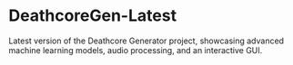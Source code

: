 # DeathcoreGen-Latest
Latest version of the Deathcore Generator project, showcasing advanced machine learning models, audio processing, and an interactive GUI.
